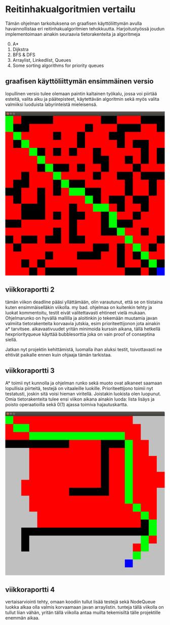 Reitinhakualgoritmien vertailu
==============================

Tämän ohjelman tarkoituksena on graafisen käyttöliittymän avulla havainnollistaa eri reitinhakualgoritmien tehokkuutta. Harjoitustyössä joudun implementoimaan ainakin seuraavia tietorakenteita ja algoritmeja

0. A*
0. Dijkstra
0. BFS & DFS
0. Arraylist, Linkedlist, Queues
0. Some sorting algorithms for priority queues

graafisen käyttöliittymän ensimmäinen versio
--------------------------------------------

lopullinen versio tulee olemaan paintin kaltainen työkalu, jossa voi piirtää esteitä, valita alku ja päätepisteet, käytettävän algoritmin sekä myös valita valmiiksi luoduista labyrinteistä mieleisensä.

![alt tag](sample.png)

viikkoraportti 2
----------------

tämän viikon deadline pääsi yllättämään, olin varautunut, että se on tiistaina kuten ensimmäiselläkin viikolla. my bad. ohjelmaa on kuitenkin tehty ja luokat kommentoitu, testit eivät valitettavasti ehtineet vielä mukaan. Ohjelmarunko on hyvällä mallilla ja aloitinkin jo tekemään muutamia javan valmiita tietorakenteita korvaavia jutskia, esim prioriteettijonon jota ainakin a* tarvitsee. aikavaativuudet yritän minimoida kurssin aikana, tällä hetkellä hexpriorityqueue käyttää bubblesorttia joka on vain proof of conseptina siellä.

Jatkan nyt projektin kehittämistä, luomalla ihan aluksi testit, toivottavasti ne ehtivät paikalle ennen kuin ohjaaja tämän tarkistaa.

viikkoraportti 3
----------------

A* toimii nyt kunnolla ja ohjelman runko sekä muoto ovat alkaneet saamaan lopullisia piirteitä, testejä on vitaaleille luokille. Prioriteettijono toimii nyt testatusti, joskin sitä voisi hieman viritellä. Joistakin luokista olen luopunut. Omia tietorakenteita tulee ensi viikon aikana ainakin luoda: lista lisäys ja poisto operaatioilla sekä 0(1) ajassa toimiva hajautuskartta.

![alt tag](astar.png)

viikkoraportti 4
----------------

vertaisarviointi tehty, omaan koodiin tullut lisää testejä sekä NodeQueue luokka alkaa olla valmis korvaamaan javan arraylistin. tunteja tällä viikolla on tullut liian vähän, yritän tällä viikolla antaa muilta tekemisiltä tälle projektille enemmän aikaa.
